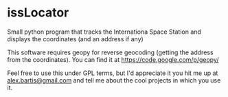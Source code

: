 issLocator
==========

Small python program that tracks the Internationa Space Station and displays the coordinates (and an address if any)

This software requires geopy for reverse geocoding (getting the address from the coordinates). You can find it at https://code.google.com/p/geopy/

Feel free to use this under GPL terms, but I'd appreciate it you hit me up at alex.bartis@gmail.com and tell me about the cool projects in which you use it.
